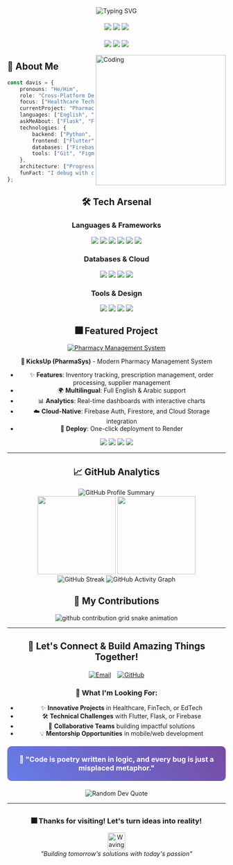 <div align="center">
  
  <!-- Animated Header -->
  <img src="https://readme-typing-svg.herokuapp.com?font=Fira+Code&size=32&duration=2800&pause=2000&color=A855F7&center=true&vCenter=true&width=940&lines=Hi%2C+I'm+Chemssou+(Davis)+%F0%9F%91%8B;Cross-Platform+App+Developer;Building+the+Future+with+Code" alt="Typing SVG" />
  
  <!-- Professional Badges -->
  <div style="margin: 20px 0;">
    <img src="https://img.shields.io/badge/Focus-Full%20Stack%20Development-purple?style=for-the-badge" />
    <img src="https://img.shields.io/badge/Speciality-Mobile%20%26%20Desktop-blue?style=for-the-badge" />
    <img src="https://img.shields.io/badge/Languages-English%20%7C%20Arabic-green?style=for-the-badge" />
  </div>
  
  <!-- Social Stats -->
  <div style="margin: 15px 0;">
    <img src="https://img.shields.io/github/followers/DAVIXSX?label=Followers&style=social" />
    <img src="https://img.shields.io/github/stars/DAVIXSX?affiliations=OWNER%2CCOLLABORATOR&style=social" />
    <img src="https://komarev.com/ghpvc/?username=DAVIXSX&color=blueviolet&style=flat-square&label=Profile+Views" />
  </div>

</div>

<img align="right" alt="Coding" width="300" src="https://cdn.dribbble.com/users/1162077/screenshots/3848914/programmer.gif">

## 🚀 About Me

```typescript
const davis = {
    pronouns: "He/Him",
    role: "Cross-Platform Developer",
    focus: ["Healthcare Tech", "Mobile Apps", "Web Solutions"],
    currentProject: "Pharmacy Management System",
    languages: ["English", "Arabic"],
    askMeAbout: ["Flask", "Flutter", "Firebase", "UX Design"],
    technologies: {
        backend: ["Python", "Flask", "Node.js", "PHP"],
        frontend: ["Flutter", "React", "HTML5", "CSS3", "JavaScript"],
        databases: ["Firebase", "MySQL", "SQLite", "SQL Server"],
        tools: ["Git", "Figma", "Postman", "Firebase Auth"]
    },
    architecture: ["Progressive Web Apps", "Mobile First", "Cloud Native"],
    funFact: "I debug with console.log() and I'm not ashamed! 😂"
};
```

<div align="center">
  
## 🛠️ Tech Arsenal

### Languages & Frameworks
<div>
  <img src="https://img.shields.io/badge/Python-3776AB?style=for-the-badge&logo=python&logoColor=white" />
  <img src="https://img.shields.io/badge/JavaScript-F7DF1E?style=for-the-badge&logo=javascript&logoColor=black" />
  <img src="https://img.shields.io/badge/Flutter-02569B?style=for-the-badge&logo=flutter&logoColor=white" />
  <img src="https://img.shields.io/badge/React-20232A?style=for-the-badge&logo=react&logoColor=61DAFB" />
  <img src="https://img.shields.io/badge/Flask-000000?style=for-the-badge&logo=flask&logoColor=white" />
  <img src="https://img.shields.io/badge/Node.js-43853D?style=for-the-badge&logo=node.js&logoColor=white" />
</div>

### Databases & Cloud
<div>
  <img src="https://img.shields.io/badge/Firebase-FFCA28?style=for-the-badge&logo=firebase&logoColor=black" />
  <img src="https://img.shields.io/badge/MySQL-005C84?style=for-the-badge&logo=mysql&logoColor=white" />
  <img src="https://img.shields.io/badge/SQLite-07405e?style=for-the-badge&logo=sqlite&logoColor=white" />
  <img src="https://img.shields.io/badge/Microsoft%20SQL%20Server-CC2927?style=for-the-badge&logo=microsoft%20sql%20server&logoColor=white" />
</div>

### Tools & Design
<div>
  <img src="https://img.shields.io/badge/GIT-E44C30?style=for-the-badge&logo=git&logoColor=white" />
  <img src="https://img.shields.io/badge/Figma-F24E1E?style=for-the-badge&logo=figma&logoColor=white" />
  <img src="https://img.shields.io/badge/Postman-FF6C37?style=for-the-badge&logo=postman&logoColor=white" />
  <img src="https://img.shields.io/badge/VS%20Code-0078d4.svg?style=for-the-badge&logo=visual-studio-code&logoColor=white" />
</div>

</div>

<div align="center">

## 🎆 Featured Project

<div align="center">
  <a href="https://github.com/DAVIXSX/pharmacy-management-system">
    <img src="https://github-readme-stats.vercel.app/api/pin/?username=DAVIXSX&repo=pharmacy-management-system&theme=radical" alt="Pharmacy Management System" />
  </a>
</div>

**🏥 KicksUp (PharmaSys)** - Modern Pharmacy Management System

- ✨ **Features**: Inventory tracking, prescription management, order processing, supplier management
- 🌍 **Multilingual**: Full English & Arabic support
- 📊 **Analytics**: Real-time dashboards with interactive charts
- ☁️ **Cloud-Native**: Firebase Auth, Firestore, and Cloud Storage integration
- 🚀 **Deploy**: One-click deployment to Render

<div>
  <img src="https://img.shields.io/badge/Flask-000000?style=flat-square&logo=flask&logoColor=white" />
  <img src="https://img.shields.io/badge/Firebase-FFCA28?style=flat-square&logo=firebase&logoColor=black" />
  <img src="https://img.shields.io/badge/Python-3776AB?style=flat-square&logo=python&logoColor=white" />
  <img src="https://img.shields.io/badge/JavaScript-F7DF1E?style=flat-square&logo=javascript&logoColor=black" />
</div>

</div>

---

<div align="center">

## 📈 GitHub Analytics

<img src="https://github-profile-summary-cards.vercel.app/api/cards/profile-details?username=DAVIXSX&theme=radical" alt="GitHub Profile Summary" />

<div>
  <img height="180" src="https://github-readme-stats.vercel.app/api?username=DAVIXSX&show_icons=true&theme=radical&hide_border=true&count_private=true" />
  <img height="180" src="https://github-readme-stats.vercel.app/api/top-langs/?username=DAVIXSX&layout=compact&theme=radical&hide_border=true" />
</div>

<img src="https://github-readme-streak-stats.herokuapp.com/?user=DAVIXSX&theme=radical&hide_border=true" alt="GitHub Streak" />

<img src="https://github-readme-activity-graph.vercel.app/graph?username=DAVIXSX&theme=redical&hide_border=true&custom_title=Contribution%20Activity" alt="GitHub Activity Graph" />

</div>

<div align="center">

## 🐍 My Contributions

<picture>
  <source media="(prefers-color-scheme: dark)" srcset="https://raw.githubusercontent.com/DAVIXSX/DAVIXSX/output/github-contribution-grid-snake-dark.svg">
  <source media="(prefers-color-scheme: light)" srcset="https://raw.githubusercontent.com/DAVIXSX/DAVIXSX/output/github-contribution-grid-snake.svg">
  <img alt="github contribution grid snake animation" src="https://raw.githubusercontent.com/DAVIXSX/DAVIXSX/output/github-contribution-grid-snake.svg">
</picture>

</div>

---

<div align="center">

## 💫 Let's Connect & Build Amazing Things Together!

<div style="display: flex; justify-content: center; align-items: center; gap: 15px; margin: 20px 0;">
  
  <a href="mailto:nexgendev.davis@gmail.com">
    <img src="https://img.shields.io/badge/Email-nexgendev.davis%40gmail.com-red?style=for-the-badge&logo=gmail&logoColor=white" alt="Email" />
  </a>
  
  <a href="https://github.com/DAVIXSX">
    <img src="https://img.shields.io/badge/GitHub-DAVIXSX-black?style=for-the-badge&logo=github&logoColor=white" alt="GitHub" />
  </a>
  
</div>

### 🌟 What I'm Looking For:
- ✨ **Innovative Projects** in Healthcare, FinTech, or EdTech
- 🛠️ **Technical Challenges** with Flutter, Flask, or Firebase
- 👥 **Collaborative Teams** building impactful solutions
- 💡 **Mentorship Opportunities** in mobile/web development

<div style="background: linear-gradient(45deg, #667eea 0%, #764ba2 100%); padding: 20px; border-radius: 10px; margin: 20px 0;">
  <h3 style="color: white; margin: 0;">💬 "Code is poetry written in logic, and every bug is just a misplaced metaphor."</h3>
</div>

<img src="https://quotes-github-readme.vercel.app/api?type=horizontal&theme=radical" alt="Random Dev Quote" />

---

<div style="margin: 30px 0;">
  <h3>🎆 Thanks for visiting! Let's turn ideas into reality!</h3>
  <img src="https://media.giphy.com/media/LnQjpWaON8nhr21vNW/giphy.gif" width="40" alt="Waving Hand">
  <br>
  <em>"Building tomorrow's solutions with today's passion"</em>
</div>

</div>
